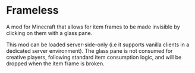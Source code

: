 # Frameless
A mod for Minecraft that allows for item frames to be made invisible by clicking on them with a glass pane.

This mod can be loaded server-side-only (i.e it supports vanilla clients in a dedicated server environment).
The glass pane is not consumed for creative players, following standard item consumption logic, and will be
dropped when the item frame is broken.